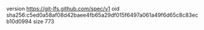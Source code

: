 version https://git-lfs.github.com/spec/v1
oid sha256:c5ed0a58af08d42baee4fb65a29df015f6497a061a49f6d65c8c83ecb10d0994
size 773
